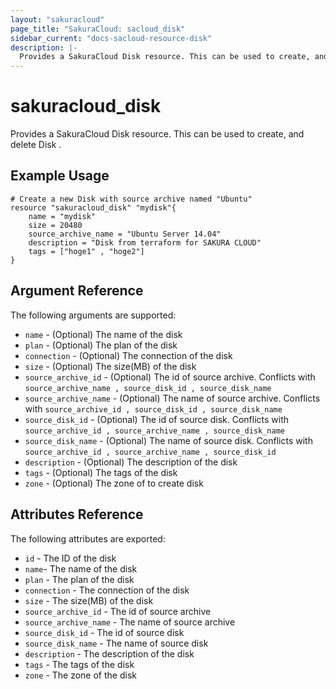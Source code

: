 ```yaml
---
layout: "sakuracloud"
page_title: "SakuraCloud: sacloud_disk"
sidebar_current: "docs-sacloud-resource-disk"
description: |-
  Provides a SakuraCloud Disk resource. This can be used to create, and delete Disk .
---
```


# sakuracloud\_disk

Provides a SakuraCloud Disk resource. This can be used to create, 
and delete Disk .

## Example Usage

```
# Create a new Disk with source archive named "Ubuntu"
resource "sakuracloud_disk" "mydisk"{
    name = "mydisk"
    size = 20480
    source_archive_name = "Ubuntu Server 14.04"
    description = "Disk from terraform for SAKURA CLOUD"
    tags = ["hoge1" , "hoge2"]
}
```

## Argument Reference

The following arguments are supported:

* `name` - (Optional) The name of the disk
* `plan` - (Optional) The plan of the disk
* `connection` - (Optional) The connection of the disk
* `size` - (Optional) The size(MB) of the disk
* `source_archive_id` - (Optional) The id of source archive.
  Conflicts with `source_archive_name , source_disk_id , source_disk_name`
* `source_archive_name` - (Optional) The name of source archive.
  Conflicts with `source_archive_id , source_disk_id , source_disk_name`
* `source_disk_id` - (Optional) The id of source disk.
  Conflicts with `source_archive_id , source_archive_name , source_disk_name`
* `source_disk_name` - (Optional) The name of source disk.
  Conflicts with `source_archive_id , source_archive_name , source_disk_id`
* `description` - (Optional) The description of the disk
* `tags` - (Optional) The tags of the disk
* `zone` - (Optional) The zone of to create disk



## Attributes Reference

The following attributes are exported:

* `id` - The ID of the disk
* `name`- The name of the disk
* `plan` - The plan of the disk
* `connection` - The connection of the disk
* `size` - The size(MB) of the disk
* `source_archive_id` - The id of source archive
* `source_archive_name` - The name of source archive
* `source_disk_id` - The id of source disk
* `source_disk_name` - The name of source disk
* `description` - The description of the disk
* `tags` - The tags of the disk
* `zone` - The zone of the disk
